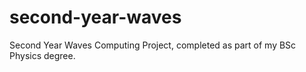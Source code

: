 # second-year-waves
Second Year Waves Computing Project, completed as part of my BSc Physics degree.
